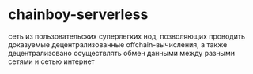 # chainboy-serverless
сеть из пользовательских суперлегких нод, позволяющих проводить доказуемые децентрализованные offchain-вычисления, а также децентрализовано осуществлять обмен данными между разными сетями и сетью интернет
